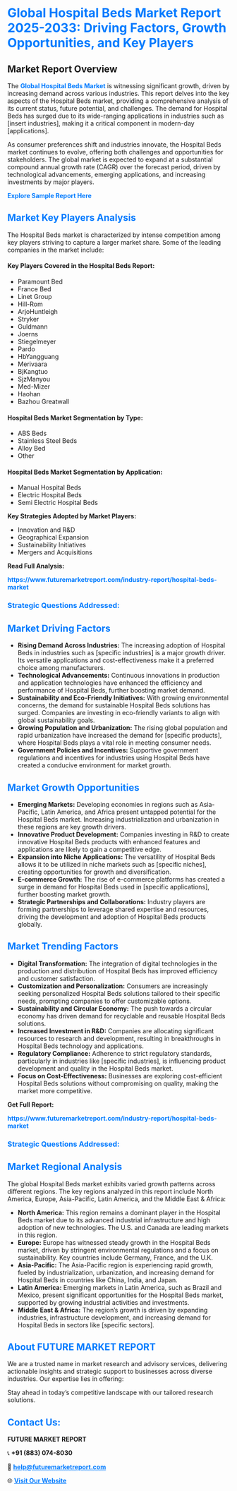 <h1 style="color: #007BFF;">Global Hospital Beds Market Report 2025-2033: Driving Factors, Growth Opportunities, and Key Players</h1>

<section id="overview">
<h2>Market Report Overview</h2>
<p>The <a href="https://www.futuremarketreport.com/industry-report/hospital-beds-market" style="color: #007BFF; text-decoration: none;"><strong>Global Hospital Beds Market</strong></a> is witnessing significant growth, driven by increasing demand across various industries. This report delves into the key aspects of the Hospital Beds market, providing a comprehensive analysis of its current status, future potential, and challenges. The demand for Hospital Beds has surged due to its wide-ranging applications in industries such as [insert industries], making it a critical component in modern-day [applications].</p>
<p>As consumer preferences shift and industries innovate, the Hospital Beds market continues to evolve, offering both challenges and opportunities for stakeholders. The global market is expected to expand at a substantial compound annual growth rate (CAGR) over the forecast period, driven by technological advancements, emerging applications, and increasing investments by major players.</p>
</section>

<section id="overview">
<p><a href="https://www.futuremarketreport.com/request-sample/reportId=80481" style="color: #007BFF; text-decoration: none;"><strong>Explore Sample Report Here</strong></a></p>
</section>

<section id="key-players">
<h2 style="color: #007BFF;">Market Key Players Analysis</h2>
<p>The Hospital Beds market is characterized by intense competition among key players striving to capture a larger market share. Some of the leading companies in the market include:</p>
<h4>Key Players Covered in the Hospital Beds Report:</h4>
<ul><li>Paramount Bed</li><li>France Bed</li><li>Linet Group</li><li>Hill-Rom</li><li>ArjoHuntleigh</li><li>Stryker</li><li>Guldmann</li><li>Joerns</li><li>Stiegelmeyer</li><li>Pardo</li><li>HbYangguang</li><li>Merivaara</li><li>BjKangtuo</li><li>SjzManyou</li><li>Med-Mizer</li><li>Haohan</li><li>Bazhou Greatwall</li></ul>
<h4>Hospital Beds Market Segmentation by Type:</h4>
<ul><li>ABS Beds</li><li>Stainless Steel Beds</li><li>Alloy Bed</li><li>Other</li></ul>

<h4>Hospital Beds Market Segmentation by Application:</h4>
<ul><li>Manual Hospital Beds</li><li>Electric Hospital Beds</li><li>Semi Electric Hospital Beds</li></ul>
<p><strong>Key Strategies Adopted by Market Players:</strong></p>
<ul>
<li>Innovation and R&D</li>
<li>Geographical Expansion</li>
<li>Sustainability Initiatives</li>
<li>Mergers and Acquisitions</li>
</ul>
</section>

<section>
<p><strong>Read Full Analysis: </strong></p><a href="https://www.futuremarketreport.com/industry-report/hospital-beds-market" style="color: #007BFF; text-decoration: none;"><strong>https://www.futuremarketreport.com/industry-report/hospital-beds-market</strong></a>
<h3 style="color: #007BFF;">Strategic Questions Addressed:</h3>
</section>

<section id="driving-factors">
<h2 style="color: #007BFF;">Market Driving Factors</h2>
<ul>
<li><strong>Rising Demand Across Industries:</strong> The increasing adoption of Hospital Beds in industries such as [specific industries] is a major growth driver. Its versatile applications and cost-effectiveness make it a preferred choice among manufacturers.</li>
<li><strong>Technological Advancements:</strong> Continuous innovations in production and application technologies have enhanced the efficiency and performance of Hospital Beds, further boosting market demand.</li>
<li><strong>Sustainability and Eco-Friendly Initiatives:</strong> With growing environmental concerns, the demand for sustainable Hospital Beds solutions has surged. Companies are investing in eco-friendly variants to align with global sustainability goals.</li>
<li><strong>Growing Population and Urbanization:</strong> The rising global population and rapid urbanization have increased the demand for [specific products], where Hospital Beds plays a vital role in meeting consumer needs.</li>
<li><strong>Government Policies and Incentives:</strong> Supportive government regulations and incentives for industries using Hospital Beds have created a conducive environment for market growth.</li>
</ul>
</section>

<section id="growth-opportunities">
<h2 style="color: #007BFF;">Market Growth Opportunities</h2>
<ul>
<li><strong>Emerging Markets:</strong> Developing economies in regions such as Asia-Pacific, Latin America, and Africa present untapped potential for the Hospital Beds market. Increasing industrialization and urbanization in these regions are key growth drivers.</li>
<li><strong>Innovative Product Development:</strong> Companies investing in R&D to create innovative Hospital Beds products with enhanced features and applications are likely to gain a competitive edge.</li>
<li><strong>Expansion into Niche Applications:</strong> The versatility of Hospital Beds allows it to be utilized in niche markets such as [specific niches], creating opportunities for growth and diversification.</li>
<li><strong>E-commerce Growth:</strong> The rise of e-commerce platforms has created a surge in demand for Hospital Beds used in [specific applications], further boosting market growth.</li>
<li><strong>Strategic Partnerships and Collaborations:</strong> Industry players are forming partnerships to leverage shared expertise and resources, driving the development and adoption of Hospital Beds products globally.</li>
</ul>
</section>

<section id="trending-factors">
<h2 style="color: #007BFF;">Market Trending Factors</h2>
<ul>
<li><strong>Digital Transformation:</strong> The integration of digital technologies in the production and distribution of Hospital Beds has improved efficiency and customer satisfaction.</li>
<li><strong>Customization and Personalization:</strong> Consumers are increasingly seeking personalized Hospital Beds solutions tailored to their specific needs, prompting companies to offer customizable options.</li>
<li><strong>Sustainability and Circular Economy:</strong> The push towards a circular economy has driven demand for recyclable and reusable Hospital Beds solutions.</li>
<li><strong>Increased Investment in R&D:</strong> Companies are allocating significant resources to research and development, resulting in breakthroughs in Hospital Beds technology and applications.</li>
<li><strong>Regulatory Compliance:</strong> Adherence to strict regulatory standards, particularly in industries like [specific industries], is influencing product development and quality in the Hospital Beds market.</li>
<li><strong>Focus on Cost-Effectiveness:</strong> Businesses are exploring cost-efficient Hospital Beds solutions without compromising on quality, making the market more competitive.</li>
</ul>
</section>

<section>
<p><strong>Get Full Report: </strong></p><a href="https://www.futuremarketreport.com/industry-report/hospital-beds-market" style="color: #007BFF; text-decoration: none;"><strong>https://www.futuremarketreport.com/industry-report/hospital-beds-market</strong></a>
<h3 style="color: #007BFF;">Strategic Questions Addressed:</h3>
</section>


<section id="regional-analysis">
<h2 style="color: #007BFF;">Market Regional Analysis</h2>
<p>The global Hospital Beds market exhibits varied growth patterns across different regions. The key regions analyzed in this report include North America, Europe, Asia-Pacific, Latin America, and the Middle East & Africa:</p>
<ul>
<li><strong>North America:</strong> This region remains a dominant player in the Hospital Beds market due to its advanced industrial infrastructure and high adoption of new technologies. The U.S. and Canada are leading markets in this region.</li>
<li><strong>Europe:</strong> Europe has witnessed steady growth in the Hospital Beds market, driven by stringent environmental regulations and a focus on sustainability. Key countries include Germany, France, and the U.K.</li>
<li><strong>Asia-Pacific:</strong> The Asia-Pacific region is experiencing rapid growth, fueled by industrialization, urbanization, and increasing demand for Hospital Beds in countries like China, India, and Japan.</li>
<li><strong>Latin America:</strong> Emerging markets in Latin America, such as Brazil and Mexico, present significant opportunities for the Hospital Beds market, supported by growing industrial activities and investments.</li>
<li><strong>Middle East & Africa:</strong> The region’s growth is driven by expanding industries, infrastructure development, and increasing demand for Hospital Beds in sectors like [specific sectors].</li>
</ul>
</section>

<footer>
<h2 style="color: #007BFF;">About FUTURE MARKET REPORT</h2>
<p>We are a trusted name in market research and advisory services, delivering actionable insights and strategic support to businesses across diverse industries. Our expertise lies in offering:</p>

<p>Stay ahead in today’s competitive landscape with our tailored research solutions.</p>

<h2 style="color: #007BFF;">Contact Us:</h2>
<p><strong>FUTURE MARKET REPORT</strong></p>
<p>📞 <strong>+91 (883) 074-8030</strong></p>
<p>📧 <strong><a href="mailto:help@futuremarketreport.com" style="color: #007BFF;">help@futuremarketreport.com</a></strong></p>
<p>🌐 <strong><a href="https://www.futuremarketreport.com/" style="color: #007BFF;">Visit Our Website</a></strong></p>
</footer>